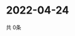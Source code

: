 # 2022-04-24
  共 0条

  <!-- BEGIN -->
  <!-- 最后更新时间Sun Apr 24 2022 06:08:06 GMT+0000 (Coordinated Universal Time) -->
  
  <!-- END -->
  
  